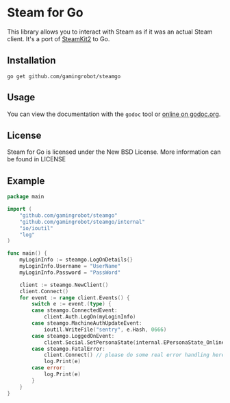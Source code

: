 Steam for Go
=======

This library allows you to interact with Steam as if it was an actual Steam client.
It's a port of [SteamKit2](https://github.com/SteamRE/SteamKit) to Go.

## Installation

    go get github.com/gamingrobot/steamgo

## Usage

You can view the documentation with the `godoc` tool or
[online on godoc.org](http://godoc.org/github.com/gamingrobot/steamgo).

## License

Steam for Go is licensed under the New BSD License. More information can be found in LICENSE

## Example

```go
package main

import (
	"github.com/gamingrobot/steamgo"
	"github.com/gamingrobot/steamgo/internal"
	"io/ioutil"
	"log"
)

func main() {
	myLoginInfo := steamgo.LogOnDetails{}
	myLoginInfo.Username = "UserName"
	myLoginInfo.Password = "PassWord"

	client := steamgo.NewClient()
	client.Connect()
	for event := range client.Events() {
		switch e := event.(type) {
		case steamgo.ConnectedEvent:
			client.Auth.LogOn(myLoginInfo)
		case steamgo.MachineAuthUpdateEvent:
			ioutil.WriteFile("sentry", e.Hash, 0666)
		case steamgo.LoggedOnEvent:
			client.Social.SetPersonaState(internal.EPersonaState_Online)
		case steamgo.FatalError:
			client.Connect() // please do some real error handling here
			log.Print(e)
		case error:
			log.Print(e)
		}
	}
}

```
